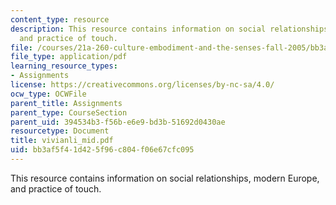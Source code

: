 ```yaml
---
content_type: resource
description: This resource contains information on social relationships, modern Europe,
  and practice of touch.
file: /courses/21a-260-culture-embodiment-and-the-senses-fall-2005/bb3af5f41d425f96c804f06e67cfc095_vivianli_mid.pdf
file_type: application/pdf
learning_resource_types:
- Assignments
license: https://creativecommons.org/licenses/by-nc-sa/4.0/
ocw_type: OCWFile
parent_title: Assignments
parent_type: CourseSection
parent_uid: 394534b3-f56b-e6e9-bd3b-51692d0430ae
resourcetype: Document
title: vivianli_mid.pdf
uid: bb3af5f4-1d42-5f96-c804-f06e67cfc095
---
```

This resource contains information on social relationships, modern Europe, and practice of touch.